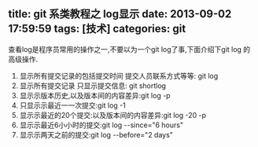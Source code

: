 title: git 系类教程之 log显示
date: 2013-09-02 17:59:59
tags: [技术]
categories: git
---
查看log是程序员常用的操作之一,不要以为一个git log了事,下面介绍下git log 的高级操作.
<!-- more -->
1. 显示所有提交记录的包括提交时间 提交人员联系方式等等: git log
2. 显示所有提交记录 只显示提交信息: git shortlog
3. 显⽰示版本历史,以及版本间的内容差异:git log -p
4. 只显⽰示最近⼀一次提交:git log -1
5. 显⽰示最近的20个提交:以及版本间的内容差异:git log -20 -p
6. 显⽰示最近6⼩小时的提交:git log --since="6 hours"
7. 显⽰示两天之前的提交:git log --before="2 days" 